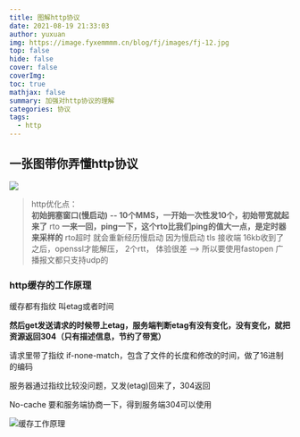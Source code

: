 ```yaml
---
title: 图解http协议
date: 2021-08-19 21:33:03
author: yuxuan
img: https://image.fyxemmmm.cn/blog/fj/images/fj-12.jpg
top: false
hide: false
cover: false
coverImg: 
toc: true
mathjax: false
summary: 加强对http协议的理解
categories: 协议
tags:
  - http
---
```


## 一张图带你弄懂http协议

![](https://image.fyxemmmm.cn/blog/images/http.jpg)



> http优化点：  
> **初始拥塞窗口(慢启动)** **-- 10个MMS，一开始一次性发10个，初始带宽就起来了**
> rto **一来一回，ping一下，这个rto比我们ping的值大一点，是定时器来采样的**
> rto超时 就会重新经历慢启动
> 因为慢启动 tls
> 接收端 16kb收到了之后，openssl才能解压， 2个rtt， 体验很差 --> 所以要使用fastopen
> 广播报文都只支持udp的



 ### http缓存的工作原理

缓存都有指纹 叫etag或者时间

**然后get发送请求的时候带上etag，服务端判断etag有没有变化，没有变化，就把资源返回304（只有描述信息，节约了带宽）**

 

请求里带了指纹 if-none-match，包含了文件的长度和修改的时间，做了16进制的编码

服务器通过指纹比较没问题，又发(etag)回来了，304返回

No-cache 要和服务端协商一下，得到服务端304可以使用






![缓存工作原理](https://image.fyxemmmm.cn/blog/images/etag.png)
